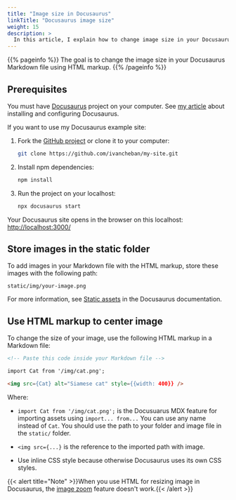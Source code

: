 ```yaml
---
title: "Image size in Docusaurus"
linkTitle: "Docusaurus image size"
weight: 15
description: >
  In this article, I explain how to change image size in your Docusaurus site.
---
```


{{% pageinfo %}}
The goal is to change the image size in your Docusaurus Markdown file using HTML markup.
{{% /pageinfo %}}

## Prerequisites

You must have [Docusaurus](https://docusaurus.io/docs) project on your computer. See [my article](../docs-as-code/#docusaurus-static-site-generator) about installing and configuring Docusaurus.

If you want to use my Docusaurus example site:

1. Fork the [GitHub project](https://github.com/ivancheban/my-site) or clone it to your computer:

    ```sh
    git clone https://github.com/ivancheban/my-site.git
    ```

1. Install npm dependencies:

    ```sh
    npm install
    ```

1. Run the project on your localhost:

    ```sh
    npx docusaurus start
    ```

Your Docusaurus site opens in the browser on this localhost: [http://localhost:3000/](http://localhost:3000/)

## Store images in the static folder

To add images in your Markdown file with the HTML markup, store these images with the following path:

`static/img/your-image.png`

For more information, see [Static assets](https://docusaurus.io/docs/markdown-features/assets#static-assets) in the Docusaurus documentation.

## Use HTML markup to center image

To change the size of your image, use the following HTML markup in a Markdown file:

```html
<!-- Paste this code inside your Markdown file -->

import Cat from '/img/cat.png';

<img src={Cat} alt="Siamese cat" style={{width: 400}} />
```

Where:

* `import Cat from '/img/cat.png';` is the Docusuarus MDX feature for importing assets using `import... from...` You can use any name instead of `Cat`. You should use the path to your folder and image file in the `static/` folder.

* `<img src={...}` is the reference to the imported path with image.

* Use inline CSS style because otherwise Docusaurus uses its own CSS styles.

{{< alert title="Note" >}}When you use HTML for resizing image in Docusaurus, the [image zoom](../docusaurus-image-zoom) feature doesn't work.{{< /alert >}}
